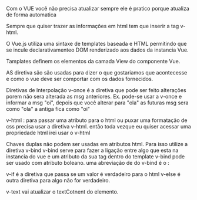 Com o VUE você não precisa atualizar sempre ele é pratico porque atualiza de forma automatica

Sempre que quiser trazer as informações em html tem que inserir a tag v-html.

O Vue.js utiliza uma sintaxe de templates baseada e HTML permitindo que se 
incule declarativamenteo DOM renderizado aos dados da instancia Vue.
 
 Tamplates definem os elementos da camada View do componente Vue.
 
 AS diretiva são são usadas para dizer o que gostariamos que acontecesse 
 e como o vue deve ser comportar com os dados fornecidos.

Diretivas de Interpolação
v-once é a diretiva que pode ser feito alterações 
porem não sera alterada as msg anteriores.
Ex. pode-se usar a v-once e informar a msg "oi", depois que você alterar para "ola"
as futuras msg sera como "ola" a antiga fica como "oi"


v-html : para passar uma atributo para o html ou puxar uma formatação de css precisa usar 
a diretiva v-html. então toda vezque eu quiser acessar uma propriedade html irei usar o v-html

Chaves duplas não podem ser usadas em atributos html. Para isso utilize a diretiva v-bind
v-bind serve para fazer a ligação entre algo que esta na instancia do vue e um atributo 
da sua tag dentro do template
v-bind pode ser usado com atributo boleano.
uma abreviação de do v-bind é o :

v-if é a diretiva que passa se um valor é verdadeiro para o html
v-else é outra diretiva para algo não for verdadeiro.

v-text vai atualizar o textCotnent do elemento.